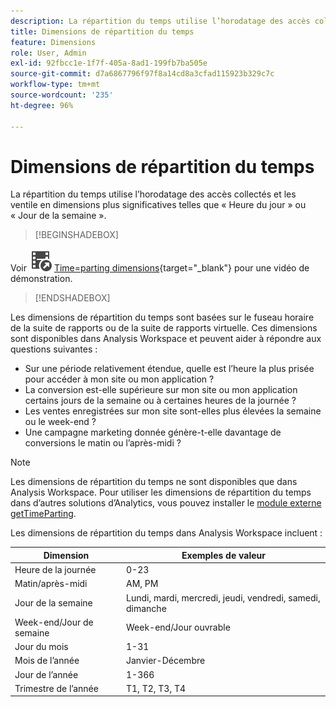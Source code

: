 ```yaml
---
description: La répartition du temps utilise l’horodatage des accès collectés et les ventile en dimensions plus significatives telles que « Heure du jour » ou « Jour de la semaine ».
title: Dimensions de répartition du temps
feature: Dimensions
role: User, Admin
exl-id: 92fbcc1e-1f7f-405a-8ad1-199fb7ba505e
source-git-commit: d7a6867796f97f8a14cd8a3cfad115923b329c7c
workflow-type: tm+mt
source-wordcount: '235'
ht-degree: 96%

---
```


# Dimensions de répartition du temps

La répartition du temps utilise l’horodatage des accès collectés et les ventile en dimensions plus significatives telles que « Heure du jour » ou « Jour de la semaine ».


>[!BEGINSHADEBOX]

Voir ![VideoCheckedOut](/help/assets/icons/VideoCheckedOut.svg) [Time=parting dimensions](https://video.tv.adobe.com/v/23727?quality=12&learn=on){target="_blank"} pour une vidéo de démonstration.

>[!ENDSHADEBOX]


Les dimensions de répartition du temps sont basées sur le fuseau horaire de la suite de rapports ou de la suite de rapports virtuelle. Ces dimensions sont disponibles dans Analysis Workspace et peuvent aider à répondre aux questions suivantes :

* Sur une période relativement étendue, quelle est l’heure la plus prisée pour accéder à mon site ou mon application ?
* La conversion est-elle supérieure sur mon site ou mon application certains jours de la semaine ou à certaines heures de la journée ?
* Les ventes enregistrées sur mon site sont-elles plus élevées la semaine ou le week-end ?
* Une campagne marketing donnée génère-t-elle davantage de conversions le matin ou l’après-midi ?

>[!NOTE]
>
>Les dimensions de répartition du temps ne sont disponibles que dans Analysis Workspace. Pour utiliser les dimensions de répartition du temps dans d’autres solutions d’Analytics, vous pouvez installer le [module externe getTimeParting](https://experienceleague.adobe.com/docs/analytics/implementation/vars/plugins/gettimeparting.html?lang=fr).

Les dimensions de répartition du temps dans Analysis Workspace incluent :

| Dimension | Exemples de valeur |
| --- | --- |
| Heure de la journée | 0-23 |
| Matin/après-midi | AM, PM |
| Jour de la semaine | Lundi, mardi, mercredi, jeudi, vendredi, samedi, dimanche |
| Week-end/Jour de semaine | Week-end/Jour ouvrable |
| Jour du mois | 1-31 |
| Mois de l’année | Janvier-Décembre |
| Jour de l’année | 1-366 |
| Trimestre de l’année | T1, T2, T3, T4 |
